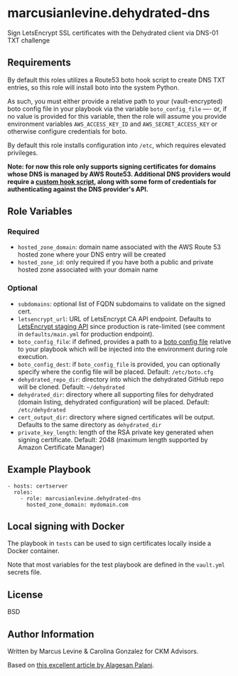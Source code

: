 marcusianlevine.dehydrated-dns
=========

Sign LetsEncrypt SSL certificates with the Dehydrated client via DNS-01 TXT challenge

Requirements
------------

By default this roles utilizes a Route53 boto hook script to create DNS TXT entries, so this role will install boto into the system Python.

As such, you must either provide a relative path to your (vault-encrypted) boto config file in your playbook via the variable `boto_config_file` —- or, if no value is provided for this variable, then the role will assume you provide environment variables `AWS_ACCESS_KEY_ID` and `AWS_SECRET_ACCESS_KEY` or otherwise configure credentials for boto.

By default this role installs configuration into `/etc`, which requires elevated privileges.

**Note: for now this role only supports signing certificates for domains whose DNS is managed by AWS Route53. Additional DNS providers would require a [custom hook script](https://github.com/lukas2511/dehydrated/wiki/Examples-for-DNS-01-hooks), along with some form of credentials for authenticating against the DNS provider's API.**

Role Variables
--------------

### Required

* `hosted_zone_domain`: domain name associated with the AWS Route 53 hosted zone where your DNS entry will be created
* `hosted_zone_id`: only required if you have both a public and private hosted zone associated with your domain name

### Optional

* `subdomains`: optional list of FQDN subdomains to validate on the signed cert.
* `letsencrypt_url`: URL of LetsEncrypt CA API endpoint. Defaults to [LetsEncrypt staging API](https://letsencrypt.org/docs/staging-environment/) since production is rate-limited (see comment in `defaults/main.yml` for production endpoint).
* `boto_config_file`: if defined, provides a path to a [boto config file](http://boto.cloudhackers.com/en/latest/boto_config_tut.html) relative to your playbook which will be injected into the environment during role execution.
* `boto_config_dest`: if `boto_config_file` is provided, you can optionally specify where the config file will be placed. Default: `/etc/boto.cfg`
* `dehydrated_repo_dir`: directory into which the dehydrated GitHub repo will be cloned. Default: `~/dehydrated`
* `dehydrated_dir`: directory where all supporting files for dehydrated (domain listing, dehydrated configuration) will be placed. Default: `/etc/dehydrated`
* `cert_output_dir`: directory where signed certificates will be output. Defaults to the same directory as `dehydrated_dir`
* `private_key_length`: length of the RSA private key generated when signing certificate. Default: 2048 (maximum length supported by Amazon Certificate Manager)

Example Playbook
----------------

    - hosts: certserver
      roles:
        - role: marcusianlevine.dehydrated-dns
          hosted_zone_domain: mydomain.com

Local signing with Docker
---------------

The playbook in `tests` can be used to sign certificates locally inside a Docker container.

Note that most variables for the test playbook are defined in the `vault.yml` secrets file.

License
-------

BSD

Author Information
------------------

Written by Marcus Levine & Carolina Gonzalez for CKM Advisors.

Based on [this excellent article by Alagesan Palani](https://dzone.com/articles/automating-letsencrypt-certificate-generation-with).
